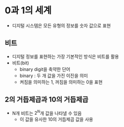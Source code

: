 # 0과 1의 세계 
- 디지털 시스템은 모든 유형의 정보를 숫자 값으로 표현

## 비트
- 디지털 정보를 표현하는 가장 기본적인 방식은 비트를 활용
- 비트(bit)
	- binary digit을 축약한 단어
	- binary : 두 개 값을 가진 이진을 의미
	- 켜짐을 의미하는 1, 꺼짐을 의미하는 0을 표현

## 2의 거듭제곱과 10의 거듭제곱
- N개 비트는 $2^N$개 값을 나타낼 수 있음
	- 이 값을 유사한 10의 거듭제곱 값을 사용
